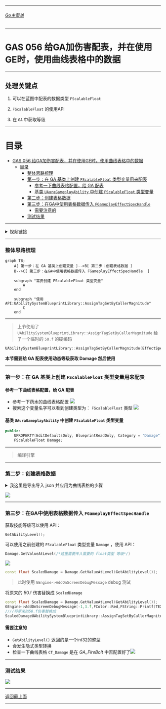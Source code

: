 ____ ____ ____ ____ ____ ____ ____ ____ ____ ____ ____ ____ ____ ____ ____ ____ ____ ____ ____ ____ ____ _______
###### [Go主菜单](../MainMenu.md)
____ ____ ____ ____ ____ ____ ____ ____ ____ ____ ____ ____ ____ ____ ____ ____ ____ ____ ____ ____ ____ _______

# GAS 056 给GA加伤害配表，并在使用GE时，使用曲线表格中的数据

____ ____ ____ ____ ____ ____ ____ ____ ____ ____ ____ ____ ____ ____ ____ ____ ____ ____ ____ ____ ____ _______

## 处理关键点

1. 可以在蓝图中配表的数据类型 `FScalableFloat` 

2.  `FScalableFloat` 的使用API

3. 在 `GA` 中获取等级

____ ____ ____ ____ ____ ____ ____ ____ ____ ____ ____ ____ ____ ____ ____ ____ ____ ____ ____ ____ ____ _______

# 目录

- [GAS 056 给GA加伤害配表，并在使用GE时，使用曲线表格中的数据](#gas-056-给ga加伤害配表并在使用ge时使用曲线表格中的数据)
	- [目录](#目录)
		- [整体思路梳理](#整体思路梳理)
		- [第一步：在 GA 基类上创建 `FScalableFloat` 类型变量用来配表](#第一步在-ga-基类上创建-fscalablefloat-类型变量用来配表)
			- [参考一下曲线表格配置，给 GA 配表](#参考一下曲线表格配置给-ga-配表)
			- [基类 `UAuraGameplayAbility` 中创建 `FScalableFloat` 类型变量](#基类-uauragameplayability-中创建-fscalablefloat-类型变量)
		- [第二步：创建表格数据](#第二步创建表格数据)
		- [第三步：在GA中使用表格数据传入 `FGameplayEffectSpecHandle`](#第三步在ga中使用表格数据传入-fgameplayeffectspechandle)
			- [需要注意的](#需要注意的)
		- [测试结果](#测试结果)




____ ____ ____ ____ ____ ____ ____ ____ ____ ____ ____ ____ ____ ____ ____ ____ ____ ____ ____ ____ ____ _______

<details>
<summary> 视频链接 </summary>
[4. Ability Damage_哔哩哔哩_bilibili](https://www.bilibili.com/video/BV1JD421E7yC?p=133&vd_source=9e1e64122d802b4f7ab37bd325a89e6c)

</details>

____ ____ ____ ____ ____ ____ ____ ____ ____ ____ ____ ____ ____ ____ ____ ____ ____ ____ ____ ____ ____ _______

### 整体思路梳理

```mermaid
graph TB;
	A[ 第一步：在 GA 基类上创建变量 ]-->B[ 第二步：创建表格数据 ]
	B-->C[ 第三步：在GA中使用表格数据传入 FGameplayEffectSpecHandle  ]
	
	subgraph "需要创建 FScalableFloat 类型变量"
		A
	end
	
	subgraph "使用API:UAbilitySystemBlueprintLibrary::AssignTagSetByCallerMagnitude"
		C
	end
```

____ ____ ____ ____ ____ ____ ____ ____ ____ ____ ____ ____ ____ ____ ____ ____ ____ ____ ____ ____ ____ _______

>上节使用了 `UAbilitySystemBlueprintLibrary::AssignTagSetByCallerMagnitude` 给了一个临时的 `50.f` 的硬编码

```cpp
UAbilitySystemBlueprintLibrary::AssignTagSetByCallerMagnitude(EffectSpecHandle,Tag,50.f/*这里临时给了 50.f*/);
```

**本节需要给 GA 配表使用动态等级获取 Damage 然后使用**

____ ____ ____ ____ ____ ____ ____ ____ ____ ____ ____ ____ ____ ____ ____ ____ ____ ____ ____ ____ ____ _______

### 第一步：在 GA 基类上创建 `FScalableFloat` 类型变量用来配表

#### 参考一下曲线表格配置，给 GA 配表

- 参考一下药水的曲线表格配置 ![](./Image/GAS_056/1.png)
- 搜索这个变量名字可以看到创建类型为： `FScalableFloat` 类型 ![](./Image/GAS_056/2.png)

#### 基类 `UAuraGameplayAbility` 中创建 `FScalableFloat` 类型变量

```CPP
public:
	UPROPERTY(EditDefaultsOnly, BlueprintReadOnly, Category = "Damage")
	FScalableFloat Damage;
```
____ ____ ____ ____ ____ ____ ____ ____ ____ ____ ____ ____ ____ ____ ____ ____ ____ ____ ____ ____ ____ _______

>编译引擎

____ ____ ____ ____ ____ ____ ____ ____ ____ ____ ____ ____ ____ ____ ____ ____ ____ ____ ____ ____ ____ _______

### 第二步：创建表格数据


<details>
<summary> 我这里是导出导入 json 并应用为曲线表格的步骤 </summary>

>我这里是导出导入 json
>
>1. 导出 json ![](./Image/GAS_056/4.png)
>
>2. ![](./Image/GAS_056/5.png)
>
>3. 修改 json 文件
>
>   ```JSON
>   [
>   	{
>   		"Name": "Damage",
>   		"1": 5,
>   		"5": 10,
>   		"10": 16,
>   		"15": 27,
>   		"20": 41,
>   		"40": 120
>   	}
>   ]
>   ```
>
>4. 导入 json 文件 ![](./Image/GAS_056/6.png) ![](./Image/GAS_056/7.png)
>
>   稍微调整下 ![](./Image/GAS_056/8.png)



</details>

![](./Image/GAS_056/9.png)

____ ____ ____ ____ ____ ____ ____ ____ ____ ____ ____ ____ ____ ____ ____ ____ ____ ____ ____ ____ ____ _______

### 第三步：在GA中使用表格数据传入 `FGameplayEffectSpecHandle` 

获取技能等级可以使用 API：
```CPP
GetAbilityLevel();
```

可以使用之前创建的 `FScalableFloat` 类型变量 `Damage` ，使用 API：
```CPP
Damage.GetValueAtLevel(/*这里需要传入需要的 float类型 等级*/)
```
![](./Image/GAS_056/10.png)

```CPP
const float ScaledDamage = Damage.GetValueAtLevel(GetAbilityLevel());
```

>此时使用 `GEngine->AddOnScreenDebugMessage` debug 测试

将原来的 50.f 伤害替换成 `ScaledDamage` 
```CPP
const float ScaledDamage = Damage.GetValueAtLevel(GetAbilityLevel());  
GEngine->AddOnScreenDebugMessage(-1,3.f,FColor::Red,FString::Printf(TEXT("ScaledDamage: %f"),ScaledDamage));  
////将原来的50.f伤害替换成
ScaledDamageUAbilitySystemBlueprintLibrary::AssignTagSetByCallerMagnitude(EffectSpecHandle,Tag,ScaledDamage);
```

#### 需要注意的
-  `GetAbilityLevel()` 返回的是一个int32的整型
- 会发生隐式类型转换
- 检查一下曲线表格 `CT_Damage` 是在 *GA_FireBolt* 中否配置好了![](./Image/GAS_056/12.png)

____ ____ ____ ____ ____ ____ ____ ____ ____ ____ ____ ____ ____ ____ ____ ____ ____ ____ ____ ____ ____ _______
### 测试结果
![](./Image/GAS_056/11.png)


____ ____ ____ ____ ____ ____ ____ ____ ____ ____ ____ ____ ____ ____ ____ ____ ____ ____ ____ ____ ____ _______

[返回最上面](#Go主菜单)

____ ____ ____ ____ ____ ____ ____ ____ ____ ____ ____ ____ ____ ____ ____ ____ ____ ____ ____ ____ ____ _______